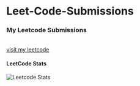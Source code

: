 # Leet-Code-Submissions
### My Leetcode Submissions 
</br>[visit my leetcode](https://leetcode.com/pushpak7070/)

#### LeetCode Stats
![Leetcode Stats](https://leetcode.card.workers.dev/?username=pushpak7070&theme=dark)
